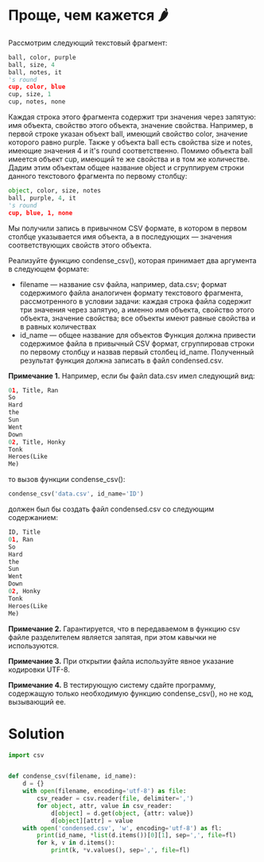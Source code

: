 # Проще, чем кажется 🌶️

Рассмотрим следующий текстовый фрагмент:

```python
ball, color, purple
ball, size, 4
ball, notes, it
's round
cup, color, blue
cup, size, 1
cup, notes, none
```

Каждая строка этого фрагмента содержит три значения через запятую: имя объекта, свойство этого объекта, значение
свойства. Например, в первой строке указан объект ball, имеющий свойство color, значение которого равно purple. Также у
объекта ball есть свойства size и notes, имеющие значения 4 и it's round соответственно. Помимо объекта ball имеется
объект cup, имеющий те же свойства и в том же количестве. Дадим этим объектам общее название object и сгруппируем строки
данного текстового фрагмента по первому столбцу:

```python
object, color, size, notes
ball, purple, 4, it
's round
cup, blue, 1, none
```

Мы получили запись в привычном CSV формате, в котором в первом столбце указывается имя объекта, а в последующих —
значения соответствующих свойств этого объекта.

Реализуйте функцию condense_csv(), которая принимает два аргумента в следующем формате:

* filename — название csv файла, например, data.csv; формат содержимого файла аналогичен формату текстового фрагмента,
  рассмотренного в условии задачи: каждая строка файла содержит три значения через запятую, а именно имя объекта,
  свойство этого объекта, значение свойства; все объекты имеют равные свойства и в равных количествах
* id_name — общее название для объектов
  Функция должна привести содержимое файла в привычный CSV формат, сгруппировав строки по первому столбцу и назвав
  первый столбец id_name. Полученный результат функция должна записать в файл condensed.csv.

**Примечание 1.** Например, если бы файл data.csv имел следующий вид:

```python
01, Title, Ran
So
Hard
the
Sun
Went
Down
02, Title, Honky
Tonk
Heroes(Like
Me)
```

то вызов функции condense_csv():

```python
condense_csv('data.csv', id_name='ID')
```

должен был бы создать файл condensed.csv со следующим содержанием:

```python
ID, Title
01, Ran
So
Hard
the
Sun
Went
Down
02, Honky
Tonk
Heroes(Like
Me)
```

**Примечание 2.** Гарантируется, что в передаваемом в функцию csv файле разделителем является запятая, при этом кавычки
не используются.

**Примечание 3.** При открытии файла используйте явное указание кодировки UTF-8.

**Примечание 4.** В тестирующую систему сдайте программу, содержащую только необходимую функцию condense_csv(), но не
код, вызывающий ее.

# Solution

```python
import csv


def condense_csv(filename, id_name):
    d = {}
    with open(filename, encoding='utf-8') as file:
        csv_reader = csv.reader(file, delimiter=',')
        for object, attr, value in csv_reader:
            d[object] = d.get(object, {attr: value})
            d[object][attr] = value
    with open('condensed.csv', 'w', encoding='utf-8') as fl:
        print(id_name, *list(d.items())[0][1], sep=',', file=fl)
        for k, v in d.items():
            print(k, *v.values(), sep=',', file=fl)
```